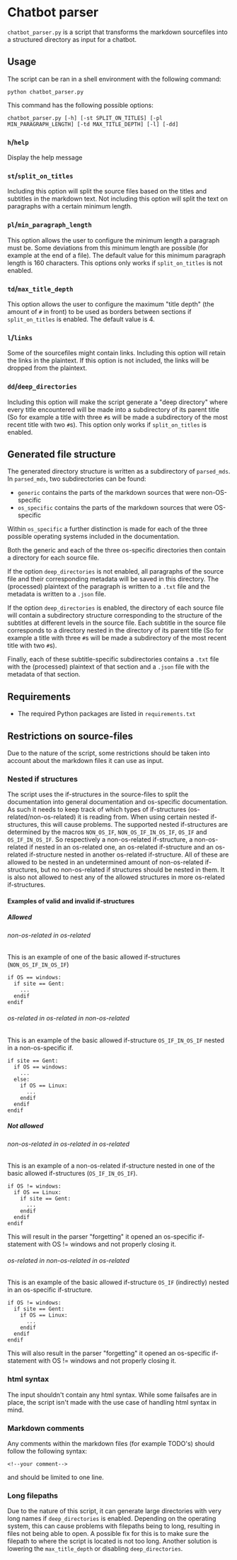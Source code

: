 # Chatbot parser

`chatbot_parser.py` is a script that transforms the markdown sourcefiles into a structured directory as input for a chatbot.

## Usage

The script can be ran in a shell environment with the following command:

```shell
python chatbot_parser.py
```

This command has the following possible options:

```shell
chatbot_parser.py [-h] [-st SPLIT_ON_TITLES] [-pl MIN_PARAGRAPH_LENGTH] [-td MAX_TITLE_DEPTH] [-l] [-dd]
```

### `h`/`help`

Display the help message

### `st`/`split_on_titles`

Including this option will split the source files based on the titles and subtitles in the markdown text. Not including this option will split the text on paragraphs with a certain minimum length.

### `pl`/`min_paragraph_length`

This option allows the user to configure the minimum length a paragraph must be. Some deviations from this minimum length are possible (for example at the end of a file). The default value for this minimum paragraph length is 160 characters. This options only works if `split_on_titles` is not enabled.

### `td`/`max_title_depth`

This option allows the user to configure the maximum "title depth" (the amount of `#` in front) to be used as borders between sections if `split_on_titles` is enabled. The default value is 4.

### `l`/`links`

Some of the sourcefiles might contain links. Including this option will retain the links in the plaintext. If this option is not included, the links will be dropped from the plaintext.

### `dd`/`deep_directories`

Including this option will make the script generate a "deep directory" where every title encountered will be made into a subdirectory of its parent title (So for example a title with three `#`s will be made a subdirectory of the most recent title with two `#`s). This option only works if `split_on_titles` is enabled.

## Generated file structure

The generated directory structure is written as a subdirectory of `parsed_mds`. In `parsed_mds`, two subdirectories can be found: 

- `generic` contains the parts of the markdown sources that were non-OS-specific
- `os_specific` contains the parts of the markdown sources that were OS-specific

Within `os_specific` a further distinction is made for each of the three possible operating systems included in the documentation.

Both the generic and each of the three os-specific directories then contain a directory for each source file. 

If the option `deep_directories` is not enabled, all paragraphs of the source file and their corresponding metadata will be saved in this directory. The (processed) plaintext of the paragraph is written to a `.txt` file and the metadata is written to a `.json` file.

If the option `deep_directories` is enabled, the directory of each source file will contain a subdirectory structure corresponding to the structure of the subtitles at different levels in the source file. Each subtitle in the source file corresponds to a directory nested in the directory of its parent title (So for example a title with three `#`s will be made a subdirectory of the most recent title with two `#`s). 

Finally, each of these subtitle-specific subdirectories contains a `.txt` file with the (processed) plaintext of that section and a `.json` file with the metadata of that section.

## Requirements

- The required Python packages are listed in `requirements.txt`

## Restrictions on source-files

Due to the nature of the script, some restrictions should be taken into account about the markdown files it can use as input.

### Nested if structures

The script uses the if-structures in the source-files to split the documentation into general documentation and os-specific documentation. As such it needs to keep track of which types of if-structures (os-related/non-os-related) it is reading from. When using certain nested if-structures, this will cause problems. The supported nested if-structures are determined by the macros `NON_OS_IF`, `NON_OS_IF_IN_OS_IF`, `OS_IF` and `OS_IF_IN_OS_IF`. So respectively a non-os-related if-structure, a non-os-related if nested in an os-related one, an os-related if-structure and an os-related if-structure nested in another os-related if-structure. All of these are allowed to be nested in an undetermined amount of non-os-related if-structures, but no non-os-related if structures should be nested in them. It is also not allowed to nest any of the allowed structures in more os-related if-structures. 

#### Examples of valid and invalid if-structures

##### Allowed

###### non-os-related in os-related

This is an example of one of the basic allowed if-structures (`NON_OS_IF_IN_OS_IF`)

```
if OS == windows:
  if site == Gent:
    ...
  endif
endif
```

###### os-related in os-related in non-os-related

This is an example of the basic allowed if-structure `OS_IF_IN_OS_IF` nested in a non-os-specific if.

```
if site == Gent:
  if OS == windows:
    ...
  else:
    if OS == Linux:
      ...
    endif
  endif
endif
```

##### Not allowed

###### non-os-related in os-related in os-related

This is an example of a non-os-related if-structure nested in one of the basic allowed if-structures (`OS_IF_IN_OS_IF`).

```
if OS != windows:
  if OS == Linux:
    if site == Gent:
      ...
    endif
  endif
endif
```

This will result in the parser "forgetting" it opened an os-specific if-statement with OS != windows and not properly closing it.

###### os-related in non-os-related in os-related

This is an example of the basic allowed if-structure `OS_IF` (indirectly) nested in an os-specific if-structure.

```
if OS != windows:
  if site == Gent:
    if OS == Linux:
      ...
    endif
  endif
endif
```

This will also result in the parser "forgetting" it opened an os-specific if-statement with OS != windows and not properly closing it.

### html syntax

The input shouldn't contain any html syntax. While some failsafes are in place, the script isn't made with the use case of handling html syntax in mind. 

### Markdown comments

Any comments within the markdown files (for example TODO's) should follow the following syntax:

```
<!--your comment-->
```
 and should be limited to one line.

### Long filepaths

Due to the nature of this script, it can generate large directories with very long names if `deep_directories` is enabled. Depending on the operating system, this can cause problems with filepaths being to long, resulting in files not being able to open. A possible fix for this is to make sure the filepath to where the script is located is not too long. Another solution is lowering the `max_title_depth` or disabling `deep_directories`.

